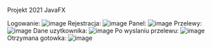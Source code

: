 Projekt 2021 JavaFX

Logowanie:
![image](https://user-images.githubusercontent.com/49717977/236702899-c688ee88-ae3d-4e7c-9861-d5289d8b6fe1.png)
Rejestracja:
![image](https://user-images.githubusercontent.com/49717977/236702912-64722ad3-9e03-45be-bbbf-1c70072d3334.png)
Panel:
![image](https://user-images.githubusercontent.com/49717977/236702930-3d80ff50-c9c3-4057-91b9-94e34bd6d2f9.png)
Przelewy:
![image](https://user-images.githubusercontent.com/49717977/236702946-b8f3166f-7b8c-4a64-b8f6-f2088557e4ad.png)
Dane uzytkownika:
![image](https://user-images.githubusercontent.com/49717977/236702954-b01e7b77-3038-4f08-894b-97ee54195e4e.png)
Po wyslaniu przelewu:
![image](https://user-images.githubusercontent.com/49717977/236703098-f9595020-dd74-4839-aab8-fa31391a4ae5.png)
Otrzymana gotowka:
![image](https://user-images.githubusercontent.com/49717977/236703058-93939d7b-484c-4589-9e5f-4e629acef40d.png)
